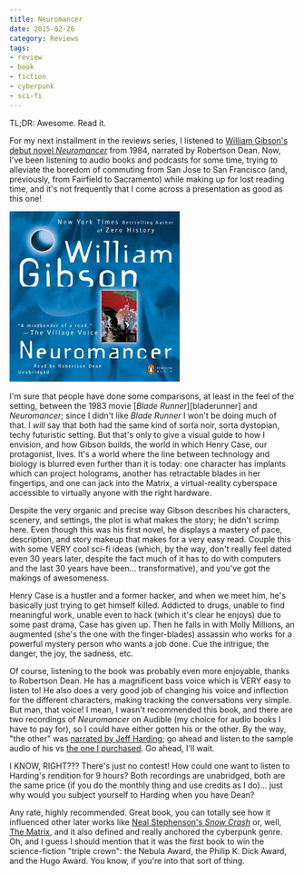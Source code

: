 ```yaml
---
title: Neuromancer
date: 2015-02-26
category: Reviews
tags: 
- review
- book
- fiction
- cyberpunk
- sci-fi
---
```


TL;DR: Awesome. Read it.

For my next installment in the reviews series, I listened to [William Gibson's debut novel _Neuromancer_](http://www.audible.com/pd/Sci-Fi-Fantasy/Neuromancer-Audiobook/B0057HR4E6/ref=a_search_c4_1_1_srImg?qid=1424983533&sr=1-1) from 1984,
narrated by Robertson Dean. Now, I've been listening to audio books and podcasts for some time, trying to alleviate the
boredom of commuting from San Jose to San Francisco (and, previously, from Fairfield to Sacramento) while making up for
lost reading time, and it's not frequently that I come across a presentation as good as this one!

![Neuromancer book cover](/assets/img/posts/neuromancer/neuromancer.jpg)

I'm sure that people have done some comparisons, at least in the feel of the setting, between the 1983 movie
[_Blade Runner_][bladerunner] and _Neuromancer_; since I didn't like _Blade Runner_ I won't be doing much of that. I 
*will* say that both had the same kind of sorta noir, sorta dystopian, techy futuristic setting. But that's only to give
a visual guide to how I envision, and how Gibson builds, the world in which Henry Case, our protagonist, lives. It's a
world where the line between technology and biology is blurred even further than it is today: one character has implants
which can project holograms, another has retractable blades in her fingertips, and one can jack into the Matrix, a
virtual-reality cyberspace accessible to virtually anyone with the right hardware.

Despite the very organic and precise way Gibson describes his characters, scenery, and settings, the plot is what makes
the story; he didn't scrimp here. Even though this was his first novel, he displays a mastery of pace, description, and 
story makeup that makes for a very easy read. Couple this with some VERY cool sci-fi ideas (which, by the way, don't
really feel dated even 30 years later, despite the fact much of it has to do with computers and the last 30 years have
been... transformative), and you've got the makings of awesomeness.

Henry Case is a hustler and a former hacker, and when we meet him, he's basically just trying to get himself killed.
Addicted to drugs, unable to find meaningful work, unable even to hack (which it's clear he enjoys) due to some past 
drama, Case has given up. Then he falls in with Molly Millions, an augmented (she's the one with the finger-blades)
assassin who works for a powerful mystery person who wants a job done. Cue the intrigue, the danger, the joy, the sadness,
etc.

Of course, listening to the book was probably even more enjoyable, thanks to Robertson Dean. He has a magnificent bass
voice which is VERY easy to listen to! He also does a very good job of changing his voice and inflection for the different
characters, making tracking the conversations very simple. But man, that voice! I mean, I wasn't recommended this book,
and there are two recordings of _Neuromancer_ on Audible (my choice for audio books I have to pay for), so I could have
either gotten his or the other. By the way, "the other" was [narrated by Jeff Harding](http://www.audible.com/pd/Sci-Fi-Fantasy/Neuromancer-Audiobook/B008B705MC/ref=a_search_c4_1_2_srTtl?qid=1424990508&sr=1-2); go ahead and listen
to the sample audio of his vs [the one I purchased](http://www.audible.com/pd/Sci-Fi-Fantasy/Neuromancer-Audiobook/B0057HR4E6/ref=a_search_c4_1_1_srImg?qid=1424983533&sr=1-1). Go ahead, I'll wait.

I KNOW, RIGHT??? There's just no contest! How could one want to listen to Harding's rendition for 9 hours? Both
recordings are unabridged, both are the same price (if you do the monthly thing and use credits as I do)... just why
would you subject yourself to Harding when you have Dean?

Any rate, highly recommended. Great book, you can totally see how it influenced other later works like [Neal Stephenson's
_Snow Crash_](http://www.audible.com/pd/Sci-Fi-Fantasy/Snow-Crash-Audiobook/B002UUKWCY/ref=a_search_c4_1_1_srTtl?qid=1424990653&sr=1-1) or, well, [The Matrix](http://www.amazon.com/Matrix-Keanu-Reeves/dp/B000HAB4KS/ref=sr_1_1?ie=UTF8&qid=1424990727&sr=8-1&keywords=the+matrix), and it also defined and really anchored the cyberpunk genre.
Oh, and I guess I should mention that it was the first book to win the science-fiction "triple crown": the Nebula Award,
the Philip K. Dick Award, and the Hugo Award. You know, if you're into that sort of thing. 

